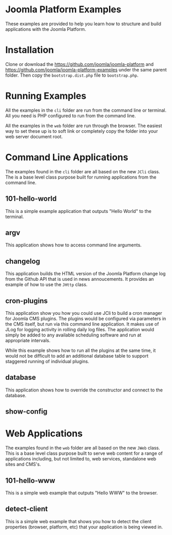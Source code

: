 Joomla Platform Examples
========================

These examples are provided to help you learn how to structure and build applications with the Joomla Platform.

Installation
============

Clone or download the https://github.com/joomla/joomla-platform and
https://github.com/joomla/joomla-platform-examples under the same parent folder.
Then copy the ``bootstrap.dist.php`` file to ``bootstrap.php``.

Running Examples
================

All the examples in the ``cli`` folder are run from the command line or terminal.
All you need is PHP configured to run from the command line.

All the examples in the ``web`` folder are run through the browser. The easiest way to set
these up is to soft link or completely copy the folder into your web server document root.

Command Line Applications
=========================

The examples found in the ``cli`` folder are all based on the new ``JCli`` class.
The is a base level class purpose built for running applications from the command line.

101-hello-world
---------------

This is a simple example application that outputs "Hello World" to the terminal.

argv
----

This application shows how to access command line arguments.

changelog
---------

This application builds the HTML version of the Joomla Platform change log from the Github API
that is used in news annoucements. It provides an example of how to use the ``JHttp`` class.

cron-plugins
------------

This application show you how you could use JCli to build a cron manager for Joomla CMS plugins.
The plugins would be configured via parameters in the CMS itself, but run via this command line
application. It makes use of JLog for logging activity in rolling daily log files. The
application would simply be added to any available scheduling software and run at appropriate
intervals.

While this example shows how to run all the plugins at the same time, it would not be difficult
to add an additional database table to support staggered running of individual plugins.

database
--------

This application shows how to override the constructor and connect to the database.

show-config
-----------

Web Applications
================

The examples found in the ``web`` folder are all based on the new ``JWeb`` class.
This is a base level class purpose built to serve web content for a range of applications
including, but not limited to, web services, standalone web sites and CMS's.

101-hello-www
-------------

This is a simple web example that outputs "Hello WWW" to the browser.

detect-client
-------------

This is a simple web example that shows you how to detect the client properties (browser, platform, etc)
that your application is being viewed in.
